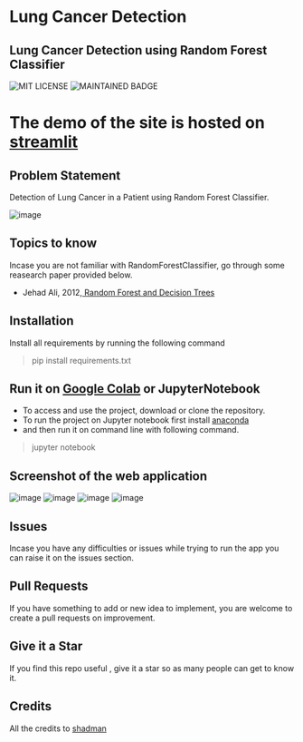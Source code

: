 # Lung Cancer Detection
## Lung Cancer Detection using Random Forest Classifier

![MIT LICENSE](https://badgen.net//badge/license/MIT/green)   ![MAINTAINED BADGE](https://img.shields.io/badge/Maintained%3F-yes-green.svg) 

# The demo of the site is hosted on [streamlit](https://shady4real-lung-cancer-detection-lung-cancer-detection-1thcc6.streamlitapp.com/)

## Problem Statement
Detection of Lung Cancer in a Patient using Random Forest Classifier.

![image](https://github.com/shady4real/diabetes_prediction_model/blob/main/diabetic_patient.jpg?raw=true)


## Topics to know

Incase you are not familiar with RandomForestClassifier,  go through some reasearch paper provided below.</br>
* Jehad Ali, 2012,[ Random Forest and Decision Trees](https://www.researchgate.net/publication/259235118_Random_Forests_and_Decision_Trees)</br>


## Installation
Install all requirements by running the following command

> pip install requirements.txt

## Run it on [Google Colab](https://colab.research.google.com/) or JupyterNotebook

* To access and use the project, download or clone the repository. 
* To run the project on Jupyter notebook first install [anaconda](https://www.anaconda.com/products/distribution)
* and then run it on command line with following command.
> jupyter notebook

## Screenshot of the web application

![image](https://github.com/shady4real/lung-cancer-detection/blob/main/snapshots/ss_01.png)
![image](https://github.com/shady4real/lung-cancer-detection/blob/main/snapshots/ss_02.png)
![image](https://github.com/shady4real/lung-cancer-detection/blob/main/snapshots/ss_03.png)
![image](https://github.com/shady4real/lung-cancer-detection/blob/main/snapshots/ss_04.png)

## Issues 

Incase you have any difficulties or issues while trying to run the app you can raise it on the issues section. 

## Pull Requests

If you have something to add or new idea to implement, you are welcome to create a pull requests on improvement.

## Give it a Star

If you find this repo useful , give it a star so as many people can get to know it.

## Credits

All the credits to [shadman](https://instagram.com/finder.ai)
